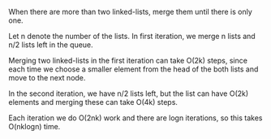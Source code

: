 When there are more than two linked-lists, merge them until there is only one.

Let n denote the number of the lists. In first iteration, we merge n lists and n/2 lists left in the queue.

Merging two linked-lists in the first iteration can take O(2k) steps, since each time we choose a smaller element from the head of the both lists and move to the next node.

In the second iteration, we have n/2 lists left, but the list can have O(2k) elements and merging these can take O(4k) steps.

Each iteration we do O(2nk) work and there are logn iterations, so this takes O(nklogn) time.